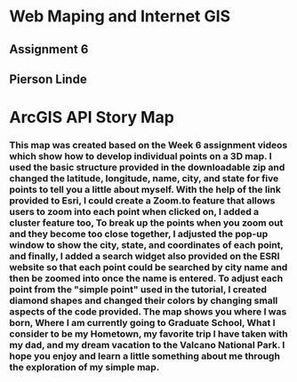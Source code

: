 # Web Maping and Internet GIS
## Assignment 6
## Pierson Linde

# ArcGIS API Story Map


### This map was created based on the Week 6 assignment videos which show how to develop individual points on a 3D map. I used the basic structure provided in the downloadable zip and changed the latitude, longitude, name, city, and state for five points to tell you a little about myself. With the help of the link provided to Esri, I could create a Zoom.to feature that allows users to zoom into each point when clicked on, I added a cluster feature too, To break up the points when you zoom out and they become too close together, I adjusted the pop-up window to show the city, state, and coordinates of each point, and finally, I added a search widget also provided on the ESRI website so that each point could be searched by city name and then be zoomed into once the name is entered. To adjust each point from the "simple point" used in the tutorial, I created diamond shapes and changed their colors by changing small aspects of the code provided. The map shows you where I was born, Where I am currently going to Graduate School, What I consider to be my Hometown, my favorite trip I have taken with my dad, and my dream vacation to the Valcano National Park. I hope you enjoy and learn a little something about me through the exploration of my simple map.
